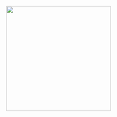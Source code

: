<p align="center">
	<a href="LINK_TO_SITE" target="_blank" align="center">
		<img src="LINKTOIMAGE" width="280">
	</a>
</p>
